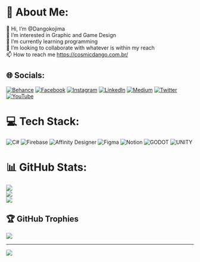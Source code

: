 # 💫 About Me:
👋 Hi, I’m @Dangokojima<br>👀 I’m interested in Graphic and Game Design<br>🌱 I’m currently learning programming<br>💞️ I’m looking to collaborate with whatever is within my reach<br>📫 How to reach me https://cosmicdango.com.br/


## 🌐 Socials:
[![Behance](https://img.shields.io/badge/Behance-1769ff?logo=behance&logoColor=white)](https://behance.net/https://www.behance.net/cosmicdango) [![Facebook](https://img.shields.io/badge/Facebook-%231877F2.svg?logo=Facebook&logoColor=white)](https://facebook.com/https://www.facebook.com/cosmicdango) [![Instagram](https://img.shields.io/badge/Instagram-%23E4405F.svg?logo=Instagram&logoColor=white)](https://instagram.com/https://www.instagram.com/cosmicdango/) [![LinkedIn](https://img.shields.io/badge/LinkedIn-%230077B5.svg?logo=linkedin&logoColor=white)](https://linkedin.com/in/https://www.instagram.com/cosmicdango/) [![Medium](https://img.shields.io/badge/Medium-12100E?logo=medium&logoColor=white)](https://medium.com/@https://medium.com/@dangokojima) [![Twitter](https://img.shields.io/badge/Twitter-%231DA1F2.svg?logo=Twitter&logoColor=white)](https://twitter.com/https://twitter.com/cosmicdango) [![YouTube](https://img.shields.io/badge/YouTube-%23FF0000.svg?logo=YouTube&logoColor=white)](https://youtube.com/@https://www.youtube.com/@cosmicdango) 

# 💻 Tech Stack:
![C#](https://img.shields.io/badge/c%23-%23239120.svg?style=for-the-badge&logo=c-sharp&logoColor=white) ![Firebase](https://img.shields.io/badge/firebase-%23039BE5.svg?style=for-the-badge&logo=firebase) ![Affinity Designer](https://img.shields.io/badge/affinitydesginer-%231B72BE.svg?style=for-the-badge&logo=affinity-designer&logoColor=white) 	![Figma](https://img.shields.io/badge/figma-%23F24E1E.svg?style=for-the-badge&logo=figma&logoColor=white) ![Notion](https://img.shields.io/badge/Notion-%23000000.svg?style=for-the-badge&logo=notion&logoColor=white) ![GODOT](https://img.shields.io/badge/godot-3582bb.svg?style=for-the-badge&logo=godot-engine&logoColor=white) ![UNITY](https://img.shields.io/badge/Unity-%2320232a.svg?style=for-the-badge&logo=unity&logoColor=white)
# 📊 GitHub Stats:
![](https://github-readme-stats.vercel.app/api?username=Dangokojima&theme=tokyonight&hide_border=false&include_all_commits=true&count_private=false)<br/>
![](https://github-readme-streak-stats.herokuapp.com/?user=Dangokojima&theme=tokyonight&hide_border=false)<br/>
![](https://github-readme-stats.vercel.app/api/top-langs/?username=Dangokojima&theme=tokyonight&hide_border=false&include_all_commits=true&count_private=false&layout=compact)

## 🏆 GitHub Trophies
![](https://github-profile-trophy.vercel.app/?username=Dangokojima&theme=radical&no-frame=false&no-bg=false&margin-w=4)

---
[![](https://visitcount.itsvg.in/api?id=Dangokojima&icon=0&color=0)](https://visitcount.itsvg.in)

<!-- Proudly created with GPRM ( https://gprm.itsvg.in ) -->
